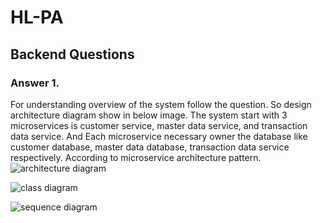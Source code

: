 # HL-PA

## Backend Questions
### Answer 1.
   For understanding overview of the system follow the question. So design architecture diagram show in below image. The system start with 3 microservices is customer service, master data service, and transaction data service. And Each microservice necessary owner the database like customer database, master data database, transaction data service 
respectively. According to microservice architecture pattern.
![architecture diagram](https://res.cloudinary.com/dmdxfjunb/image/upload/v1720244389/HLAB-Architecture_Diagram_oopsbw.jpg)

![class diagram](https://res.cloudinary.com/dmdxfjunb/image/upload/v1720244482/HLAB-Class_Diagram_nkw46w.jpg)

![sequence diagram](https://res.cloudinary.com/dmdxfjunb/image/upload/v1720244488/Untitled_19_sylyvk.png)




   

